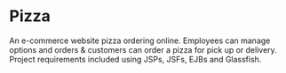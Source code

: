 # Pizza
An e-commerce website pizza ordering online. Employees can manage options and orders & customers can order a pizza for pick up or delivery.
Project requirements included using JSPs, JSFs, EJBs and Glassfish.
